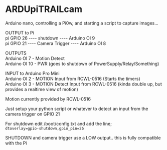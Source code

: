 # ARDUpiTRAILcam
Arduino nano, controlling a Pi0w, and starting a script to capture images...

OUTPUT to Pi  
pi GPIO 26 ---- shutdown ---- Arduino OI 9  
pi GPIO 21 ---- Camera Trigger ---- Arduino OI 8  

OUTPUTS  
Arduino OI 7 - Motion Detect    
Arduino OI 10 - PWR (goes to shutdown of PowerSupply/Relay/Something)   

INPUT to Arduino Pro Mini  
Arduino OI 2 - MOTION Input from RCWL-0516 (Starts the timers)  
Arduino OI 3 - MOTION Detect Input from RCWL-0516 (kinda double up, but provides a realtime view of motion)  


 
                                         
Motion currently provided by RCWL-0516  

Just setup your python script or whatever to detect an input from the camera trigger on GPIO 21  

For shutdown edit /boot/config.txt and add the line;  
```dtoverlay=gpio-shutdown,gpio_pin=26```  

SHUTDOWN and camera trigger use a LOW output.. this is fully compatible with the Pi  


